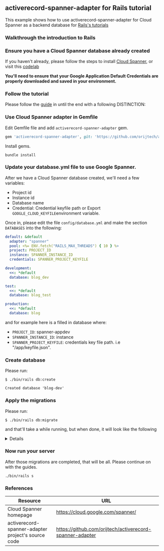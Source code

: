 ## activerecord-spanner-adapter for Rails tutorial

This example shows how to use activerecord-spanner-adapter for Cloud Spanner as a backend database for [Rails's tutorials](https://guides.rubyonrails.org/getting_started.html)

### Walkthrough the introduction to Rails

### Ensure you have a Cloud Spanner database already created
If you haven't already, please follow the steps to install [Cloud Spanner](https://cloud.google.com/spanner/docs/getting-started/set-up),
or visit this [codelab](https://opencensus.io/codelabs/spanner/#0)

**You'll need to ensure that your Google Application Default Credentials are properly downloaded and saved in your environment.**

### Follow the tutorial
Please follow the [guide](https://guides.rubyonrails.org/getting_started.html#creating-the-blog-application) in until the end with a following DISTINCTION:

### Use Cloud Spanner adapter in Gemfile
Edit Gemfile file and add `activerecord-spanner-adapter` gem.

```ruby
gem 'activerecord-spanner-adapter', git: 'https://github.com/orijtech/activerecord-spanner-adapter.git'
```

Install gems.

```shell
bundle install
```

### Update your database.yml file to use Google Spanner.
After we have a Cloud Spanner database created, we'll need a few variables:
* Project id
* Instance id
* Database name
* Credential: Credential keyfile path or Export `GOOGLE_CLOUD_KEYFILE`environment variable.

Once in, please edit the file `config/database.yml` and make the section `DATABASES` into the following:

```yml
default: &default
  adapter: "spanner"
  pool: <%= ENV.fetch("RAILS_MAX_THREADS") { 10 } %>
  project: PROJECT_ID
  instance: SPANNER_INSTANCE_ID
  credentials: SPANNER_PROJECT_KEYFILE

development:
  <<: *default
  database: blog_dev

test:
  <<: *default
  database: blog_test

production:
  <<: *default
  database: blog
```

and for example here is a filled in database where:

* `PROJECT_ID`: spanner-appdev
* `SPANNER_INSTANCE_ID`: instance
* `SPANNER_PROJECT_KEYFILE`:  credentials key file path. i.e "/app/keyfile.json".

### Create database

Please run:
```shell
$ ./bin/rails db:create
```

```shell
Created database 'blog-dev'
```

### Apply the migrations
Please run:
```shell
$ ./bin/rails db:migrate
```

and that'll take a while running, but when done, it will look like the following

<details>

```shell
$ ./bin/rails db:migrate
== 20200326185018 CreateArticles: migrating ===================================
-- create_table(:articles)
   -> 0.0007s
== 20200326185018 CreateArticles: migrated (0.0008s) ==========================

== 20200404080014 AddPublishedAtToArticles: migrating =========================
-- add_column(:articles, :published_at, :datetime)
   -> 0.0002s
== 20200404080014 AddPublishedAtToArticles: migrated (0.0003s) ================
```
</details>

### Now run your server
After those migrations are completed, that will be all. Please continue on with the guides.

```shell
./bin/rails s
```

### References

Resource|URL
---|---
Cloud Spanner homepage|https://cloud.google.com/spanner/
activerecord-spanner-adapter project's source code|https://github.com/orijtech/activerecord-spanner-adapter
